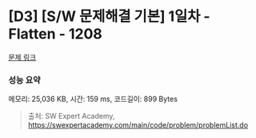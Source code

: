 # [D3] [S/W 문제해결 기본] 1일차 - Flatten - 1208 

[문제 링크](https://swexpertacademy.com/main/code/problem/problemDetail.do?contestProbId=AV139KOaABgCFAYh) 

### 성능 요약

메모리: 25,036 KB, 시간: 159 ms, 코드길이: 899 Bytes



> 출처: SW Expert Academy, https://swexpertacademy.com/main/code/problem/problemList.do
